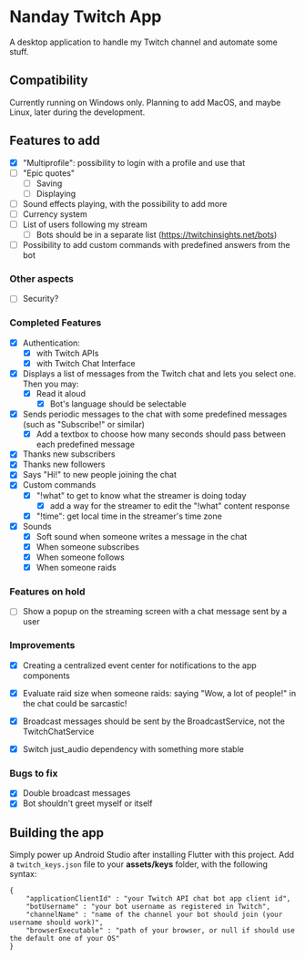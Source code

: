 # Nanday Twitch App

A desktop application to handle my Twitch channel and automate some stuff.

## Compatibility

Currently running on Windows only. Planning to add MacOS, and maybe Linux, later during the development.

## Features to add

- [x] "Multiprofile": possibility to login with a profile and use that
- [ ] "Epic quotes"
  - [ ] Saving
  - [ ] Displaying
- [ ] Sound effects playing, with the possibility to add more
- [ ] Currency system
- [ ] List of users following my stream
  - [ ] Bots should be in a separate list (https://twitchinsights.net/bots)
- [ ] Possibility to add custom commands with predefined answers from the bot

### Other aspects

- [ ] Security?

### Completed Features

- [x] Authentication:
  - [x] with Twitch APIs
  - [x] with Twitch Chat Interface
- [x] Displays a list of messages from the Twitch chat and lets you select one. Then you may:
  - [x] Read it aloud
    - [x] Bot's language should be selectable
- [x] Sends periodic messages to the chat with some predefined messages (such as "Subscribe!" or similar)
  - [x] Add a textbox to choose how many seconds should pass between each predefined message
- [x] Thanks new subscribers
- [x] Thanks new followers
- [x] Says "Hi!" to new people joining the chat
- [x] Custom commands
  - [x] "!what" to get to know what the streamer is doing today
    - [x] add a way for the streamer to edit the "!what" content response
  - [x] "!time": get local time in the streamer's time zone
- [x] Sounds
  - [x] Soft sound when someone writes a message in the chat
  - [x] When someone subscribes
  - [x] When someone follows
  - [x] When someone raids

### Features on hold

- [ ] Show a popup on the streaming screen with a chat message sent by a user

### Improvements

- [x] Creating a centralized event center for notifications to the app components
- [x] Evaluate raid size when someone raids: saying "Wow, a lot of people!" in the chat could be sarcastic!
- [x] Broadcast messages should be sent by the BroadcastService, not the TwitchChatService
- [x] Switch just_audio dependency with something more stable



### Bugs to fix

- [x] Double broadcast messages
- [x] Bot shouldn't greet myself or itself

## Building the app

Simply power up Android Studio after installing Flutter with this project.
Add a `twitch_keys.json` file to your **assets/keys** folder, with the following syntax:

    {
        "applicationClientId" : "your Twitch API chat bot app client id",
        "botUsername" : "your bot username as registered in Twitch",
        "channelName" : "name of the channel your bot should join (your username should work)",
        "browserExecutable" : "path of your browser, or null if should use the default one of your OS"
    }
